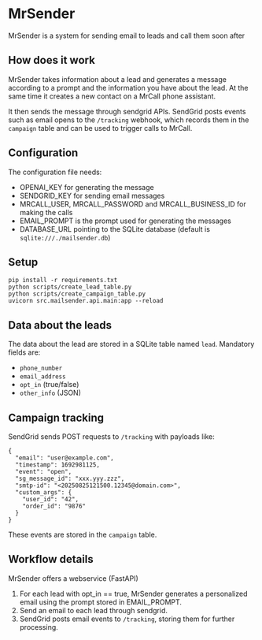 # MrSender

MrSender is a system for sending email to leads and call them soon after

## How does it work

MrSender takes information about a lead and generates a message according to a prompt and the information you have about the lead. At the same time it creates a new contact on a MrCall phone assistant.

It then sends the message through sendgrid APIs. SendGrid posts events such as email opens to the `/tracking` webhook, which records them in the `campaign` table and can be used to trigger calls to MrCall.

## Configuration

The configuration file needs:

- OPENAI_KEY for generating the message
- SENDGRID_KEY for sending email messages
- MRCALL_USER, MRCALL_PASSWORD and MRCALL_BUSINESS_ID for making the calls
- EMAIL_PROMPT is the prompt used for generating the messages
- DATABASE_URL pointing to the SQLite database (default is `sqlite:///./mailsender.db`)

## Setup

```
pip install -r requirements.txt
python scripts/create_lead_table.py
python scripts/create_campaign_table.py
uvicorn src.mailsender.api.main:app --reload
```

## Data about the leads

The data about the lead are stored in a SQLite table named `lead`. Mandatory fields are:

- `phone_number`
- `email_address`
- `opt_in` (true/false)
- `other_info` (JSON)
 
## Campaign tracking

SendGrid sends POST requests to `/tracking` with payloads like:

```
{
  "email": "user@example.com",
  "timestamp": 1692981125,
  "event": "open",
  "sg_message_id": "xxx.yyy.zzz",
  "smtp-id": "<20250825121500.12345@domain.com>",
  "custom_args": {
    "user_id": "42",
    "order_id": "9876"
  }
}
```

These events are stored in the `campaign` table.

## Workflow details

MrSender offers a webservice (FastAPI)

1. For each lead with opt_in == true, MrSender generates a personalized email using the prompt stored in EMAIL_PROMPT.
2. Send an email to each lead through sendgrid.
3. SendGrid posts email events to `/tracking`, storing them for further processing.
